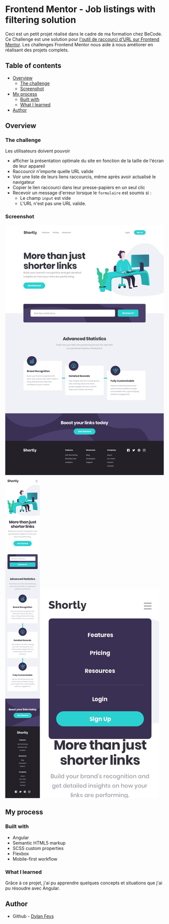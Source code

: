 # Frontend Mentor - Job listings with filtering solution

Ceci est un petit projet réalisé dans le cadre de ma formation chez BeCode. Ce Challenge est une solution pour [l'outil de raccourci d'URL sur Frontend Mentor](https://www.frontendmentor.io/challenges/url-shortening-api-landing-page-2ce3ob-G). Les challenges Frontend Mentor nous aide à nous améliorer en réalisant des projets complets. 

## Table of contents

- [Overview](#overview)
  - [The challenge](#the-challenge)
  - [Screenshot](#screenshot)
- [My process](#my-process)
  - [Built with](#built-with)
  - [What I learned](#what-i-learned)
- [Author](#author)

## Overview

### The challenge

Les utilisateurs doivent pouvoir

- afficher la présentation optimale du site en fonction de la taille de l'écran de leur appareil
- Raccourcir n'importe quelle URL valide
- Voir une liste de leurs liens raccourcis, même après avoir actualisé le navigateur
- Copier le lien raccourci dans leur presse-papiers en un seul clic
- Recevoir un message d'erreur lorsque le `formulaire` est soumis si :
    - Le champ `input` est vide
    - L'URL n'est pas une URL valide. 


### Screenshot

![desktop design](/public/desktop-design.jpg) 
![mobile design](/public/mobile-design.jpg)
![mobile navigation](/public/mobile-navigation.jpg) 

## My process

### Built with

- Angular
- Semantic HTML5 markup
- SCSS custom properties
- Flexbox
- Mobile-first workflow


### What I learned

Grâce à ce projet, j'ai pu apprendre quelques concepts et situations que j'ai pu résoudre avec Angular. 

## Author

- Github - [Dylan Feys](https://github.com/HappyFeys)
